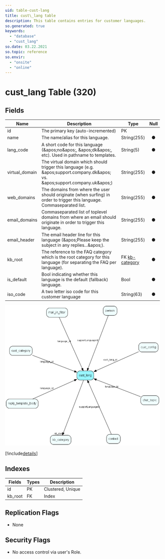 ```yaml
---
uid: table-cust-lang
title: cust\_lang table
description: This table contains entries for customer languages.
so.generated: true
keywords:
  - "database"
  - "cust_lang"
so.date: 03.22.2021
so.topic: reference
so.envir:
  - "onsite"
  - "online"
---
```


# cust\_lang Table (320)

## Fields

| Name | Description | Type | Null |
|------|-------------|------|:----:|
|id|The primary key (auto-incremented)|PK| |
|name|The name/alias for this language.|String(255)|&#x25CF;|
|lang\_code|A short code for this language (&amp;apos;no&amp;apos;, &amp;apos;dk&amp;apos;, etc). Used in pathname to templates.|String(5)|&#x25CF;|
|virtual\_domain|The virtual domain which should trigger this language (e.g. &amp;apos;support.company.dk&amp;apos; vs. &amp;apos;support.company.uk&amp;apos;)|String(255)|&#x25CF;|
|web\_domains|The domains from where the user should originate (when surfing) in order to trigger this language. Commaseparated list.|String(255)|&#x25CF;|
|email\_domains|Commaseparated list of toplevel domains from where an email should originate in order to trigger this language.|String(255)|&#x25CF;|
|email\_header|The email header line for this language (&amp;apos;Please keep the subject in any replies...&amp;apos;).|String(255)|&#x25CF;|
|kb\_root|The reference to the FAQ category which is the root category for this language (for separating the FAQ per language).|FK [kb-category](kb-category.md)|&#x25CF;|
|is\_default|Bool indicating whether this language is the default (fallback) language.|Bool|&#x25CF;|
|iso\_code|A two letter iso code for this customer language|String(63)|&#x25CF;|


![cust_lang table relationship diagram](./media/cust_lang.png)

[!include[details](./includes/cust-lang.md)]

## Indexes

| Fields | Types | Description |
|--------|-------|-------------|
|id |PK |Clustered, Unique |
|kb\_root |FK |Index |

## Replication Flags

* None

## Security Flags

* No access control via user's Role.

